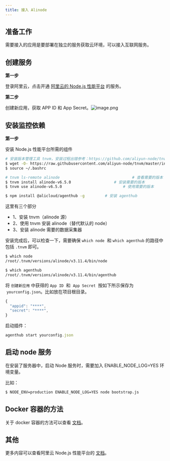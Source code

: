 ```yaml
---
title: 接入 Alinode
---
```


## 准备工作

需要接入的应用是要部署在独立的服务获取云环境，可以接入互联网服务。

## 创建服务

**第一步**

登录阿里云，点击开通 [阿里云的 Node.js 性能平台](https://www.aliyun.com/product/nodejs) 的服务。

**第二步**

创建新应用，获取 APP ID 和 App Secret。![image.png](https://cdn.nlark.com/yuque/0/2021/png/187105/1617267785895-dd0fb702-91c7-4b25-9c64-8a9358f2d254.png#align=left&display=inline&height=351&margin=%5Bobject%20Object%5D&name=image.png&originHeight=702&originWidth=1548&size=106487&status=done&style=none&width=774)

## 安装监控依赖

**第一步**

安装 Node.js 性能平台所需的组件

```bash
# 安装版本管理工具 tnvm，安装过程出错参考：https://github.com/aliyun-node/tnvm
$ wget -O- https://raw.githubusercontent.com/aliyun-node/tnvm/master/install.sh | bash
$ source ~/.bashrc

# tnvm ls-remote alinode 								# 查看需要的版本
$ tnvm install alinode-v6.5.0 					# 安装需要的版本
$ tnvm use alinode-v6.5.0 							# 使用需要的版本

$ npm install @alicloud/agenthub -g 		# 安装 agenthub
```

这里有三个部分

- 1、安装 tnvm（alinode 源）
- 2、使用 tnvm 安装 alinode（替代默认的 node）
- 3、安装 alinode 需要的数据采集器

安装完成后，可以检查一下，需要确保 `which node`  和 `which agenthub` 的路径中包括 `.tnvm` 即可。

```bash
$ which node
/root/.tnvm/versions/alinode/v3.11.4/bin/node

$ which agenthub
/root/.tnvm/versions/alinode/v3.11.4/bin/agenthub
```

将 `创建新应用` 中获得的 `App ID`  和  `App Secret`  按如下所示保存为  `yourconfig.json`。比如放在项目根目录。

```typescript
{
  "appid": "****",
  "secret": "****",
}
```

启动插件：

```typescript
agenthub start yourconfig.json
```

## 启动 node 服务

在安装了服务器中，启动 Node 服务时，需要加入 ENABLE_NODE_LOG=YES 环境变量。

比如：

```bash
$ NODE_ENV=production ENABLE_NODE_LOG=YES node bootstrap.js
```

## Docker 容器的方法

关于 docker 容器的方法可以查看 [文档](https://help.aliyun.com/document_detail/66027.html?spm=a2c4g.11186623.6.580.261ba70feI6mWt)。

## 其他

更多内容可以查看阿里云 Node.js 性能平台的 [文档](https://help.aliyun.com/document_detail/60338.html?spm=a2c4g.11186623.6.548.599312e6IkGO9v)。
